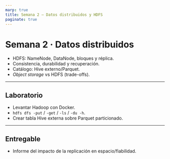 ```yaml
---
marp: true
title: Semana 2 — Datos distribuidos y HDFS
paginate: true
---
```

# Semana 2 · Datos distribuidos
- HDFS: NameNode, DataNode, bloques y réplica.
- Consistencia, durabilidad y recuperación.
- Catálogo: Hive externo/Parquet.
- *Object storage* vs HDFS (trade-offs).

---
## Laboratorio
- Levantar Hadoop con Docker.
- `hdfs dfs -put` / `-get` / `-ls` / `-du -h`.
- Crear tabla Hive externa sobre Parquet particionado.

---
## Entregable
- Informe del impacto de la replicación en espacio/fiabilidad.
